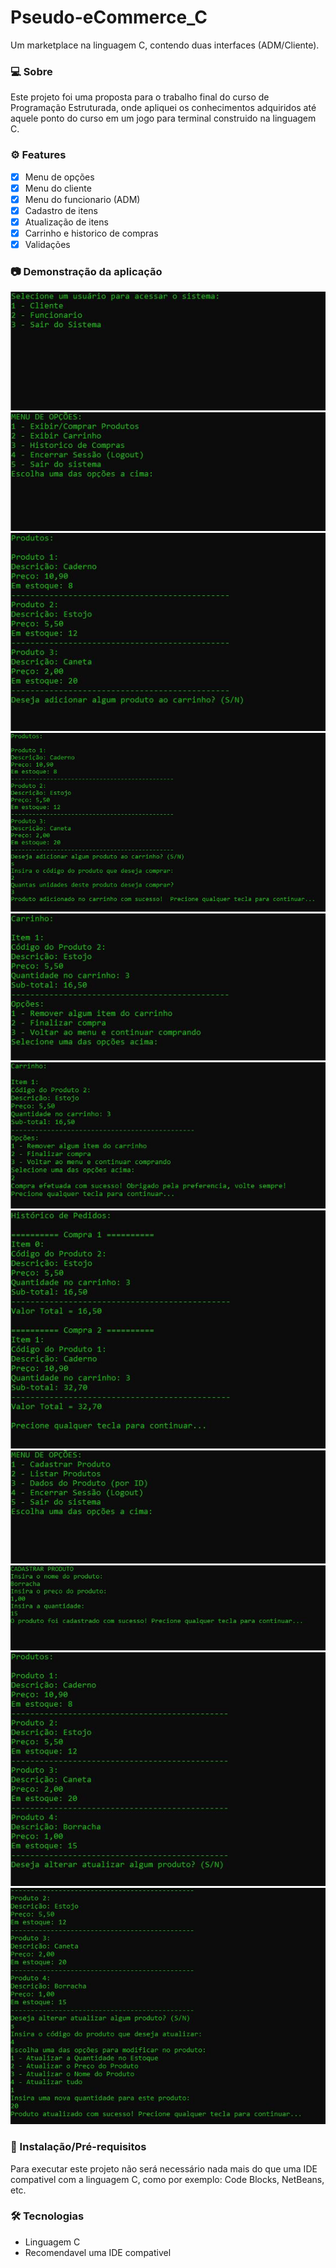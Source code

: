 # Pseudo-eCommerce_C
Um marketplace na linguagem C, contendo duas interfaces (ADM/Cliente).

### 💻 Sobre
<p>Este projeto foi uma proposta para o trabalho final do curso de Programação Estruturada, onde apliquei os conhecimentos adquiridos até aquele ponto do curso em um jogo para terminal construido na linguagem C.</p>

### ⚙️ Features
- [x] Menu de opções
- [x] Menu do cliente
- [x] Menu do funcionario (ADM)
- [x] Cadastro de itens
- [x] Atualização de itens
- [x] Carrinho e historico de compras
- [x] Validações

### 📷 Demonstração da aplicação
<img alt="Menu" src="/readme_images/menu.JPG"/>
<img alt="Cliente" src="/readme_images/Cliente.JPG"/>
<img alt="Catalogo" src="/readme_images/Catalogo.JPG"/>
<img alt="Compra_efetuada" src="/readme_images/Compra_efetuada.JPG"/>
<img alt="Carrinho" src="/readme_images/Carrinho.JPG"/>
<img alt="Finalizada" src="/readme_images/Finalizada.JPG"/>
<img alt="historico" src="/readme_images/historico.JPG"/>
<img alt="Funcionario" src="/readme_images/Funcionario.JPG"/>
<img alt="Cadastrar" src="/readme_images/Cadastrar.JPG"/>
<img alt="Listar_produtos" src="/readme_images/Listar_produtos.JPG"/>
<img alt="Atualizando" src="/readme_images/Atualizando.JPG"/>

### 🚀 Instalação/Pré-requisitos
<p>Para executar este projeto não será necessário nada mais do que uma IDE compativel com a linguagem C, como por exemplo: Code Blocks, NetBeans, etc.</p>

### 🛠 Tecnologias
<UL>
  <LI>Linguagem C</LI>
  <LI>Recomendavel uma IDE compativel</LI>
</UL>
